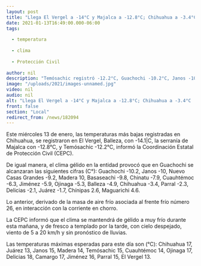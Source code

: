 ```yaml
---
layout: post
title: "Llega El Vergel a -14°C y Majalca a -12.8°C; Chihuahua a -3.4°C  "
date: 2021-01-13T16:49:00.000-06:00
tags:
  
  - temperatura
  
  - clima
  
  - Protección Civil
  
author: nil
description: "Temósachic registró -12.2°C, Guachochi -10.2°C, Janos -10°C y Juárez -1.7°C, informa la Coordinación Estatal de Protección Civil"
image: "/uploads/2021/images-unnamed.jpg"
video: nil
audio: nil
alt: "Llega El Vergel a -14°C y Majalca a -12.8°C; Chihuahua a -3.4°C  "
front: false
section: "Local"
redirect_from: /news/182094
---
```


Este miércoles 13 de enero, las temperaturas más bajas registradas en Chihuahua, se registraron en El Vergel, Balleza, con -14.1|C, la serranía de Majalca con -12.8°C, y Temósachic -12.2°C, informó la Coordinación Estatal de Protección Civil (CEPC).

De igual manera, el clima gélido en la entidad provocó que en Guachochi se alcanzaran las siguientes cifras (C°): Guachochi -10.2, Janos -10, Nuevo Casas Grandes -9.2, Madera 10, Basaseachi -9.8, Chinatu -7.9, Cuauhtémoc -6.3, Jiménez -5.9, Ojinaga -5.3, Balleza -4.9, Chihuahua -3.4, Parral -2.3, Delicias -2.1, Juárez -1.7, Chínipas 2.6, Maguarichi 4.6.

Lo anterior, derivado de la masa de aire frío asociada al frente frío número 26, en interacción con la corriente en chorro.

La CEPC informó que el clima se mantendrá de gélido a muy frío durante esta mañana, y de fresco a templado por la tarde, con cielo despejado, viento de 5 a 20 km/h y sin pronóstico de lluvias.

Las temperaturas máximas esperadas para este día son (°C): Chihuahua 17, Juárez 13, Janos 15, Madera 14, Temósachic 15, Cuauhtémoc 14, Ojinaga 17, Delicias 18, Camargo 17, Jiménez 16, Parral 15, El Vergel 13.